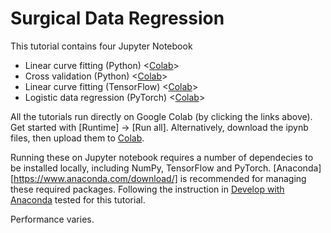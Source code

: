 # Surgical Data Regression

This tutorial contains four Jupyter Notebook
- Linear curve fitting (Python) <[Colab][part1_colab]>
- Cross validation (Python) <[Colab][part2_colab]>
- Linear curve fitting (TensorFlow) <[Colab][part3_colab]>
- Logistic data regression (PyTorch) <[Colab][part4_colab]>

All the tutorials run directly on Google Colab (by clicking the links above). Get started with [Runtime] -> [Run all]. Alternatively, download the ipynb files, then upload them to [Colab](https://colab.research.google.com). 

Running these on Jupyter notebook requires a number of dependecies to be installed locally, including NumPy, TensorFlow and PyTorch. [Anaconda][https://www.anaconda.com/download/] is recommended for managing these required packages. Following the instruction in [Develop with Anaconda]() tested for this tutorial.  

Performance varies.


[part1_notebook]: https://github.com/YipengHu/MPHY0043/blob/master/tutorials/regression/01-CurveFitting.ipynb
[part1_colab]: https://colab.research.google.com/github/YipengHu/MPHY0043/blob/master/tutorials/regression/01-CurveFitting.ipynb

[part2_notebook]: https://github.com/YipengHu/MPHY0043/blob/master/tutorials/regression/02-CrossValidation.ipynb
[part2_colab]: https://colab.research.google.com/github/YipengHu/MPHY0043/blob/master/tutorials/regression/02-CrossValidation.ipynb

[part3_notebook]: https://github.com/YipengHu/MPHY0043/blob/master/tutorials/regression/03-CurveFitting-TensorFlow.ipynb
[part3_colab]: https://colab.research.google.com/github/YipengHu/MPHY0043/blob/master/tutorials/regression/03-CurveFitting-TensorFlow.ipynb

[part4_notebook]: https://github.com/YipengHu/MPHY0043/blob/master/tutorials/regression/04-LogisticRegression-PyTorch.ipynb
[part4_colab]: https://colab.research.google.com/github/YipengHu/MPHY0043/blob/master/tutorials/regression/04-LogisticRegression-PyTorch.ipynb
